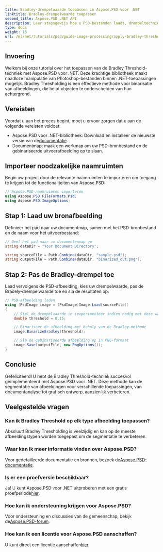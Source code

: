 ```yaml
---
title: Bradley-drempelwaarde toepassen in Aspose.PSD voor .NET
linktitle: Bradley-drempelwaarde toepassen
second_title: Aspose.PSD .NET API
description: Leer stapsgewijs hoe u PSD-bestanden laadt, drempeltechnieken toepast en uw resultaten in verschillende formaten opslaat. Zo verbetert u uw taken voor beeldsegmentatie voor uiteenlopende toepassingen.
type: docs
weight: 15
url: /nl/net/tutorials/psd/guide-image-processing/apply-bradley-thresholding/
---
```

## Invoering

Welkom bij onze tutorial over het toepassen van de Bradley Threshold-techniek met Aspose.PSD voor .NET. Deze krachtige bibliotheek maakt naadloze manipulatie van Photoshop-bestanden binnen .NET-toepassingen mogelijk. Bradley Thresholding is een effectieve methode voor binarisatie van afbeeldingen, die helpt objecten te onderscheiden van hun achtergrond.

## Vereisten

Voordat u aan het proces begint, moet u ervoor zorgen dat u aan de volgende vereisten voldoet:

-  Aspose.PSD voor .NET-bibliotheek: Download en installeer de nieuwste versie van de[documentatie](https://reference.aspose.com/psd/net/).
- Documentmap: maak een werkmap om uw PSD-bronbestand en de gebinariseerde uitvoerafbeelding op te slaan.

## Importeer noodzakelijke naamruimten

Begin uw project door de relevante naamruimten te importeren om toegang te krijgen tot de functionaliteiten van Aspose.PSD:

```csharp
// Aspose.PSD-naamruimten importeren
using Aspose.PSD.FileFormats.Psd;
using Aspose.PSD.ImageOptions;
```

## Stap 1: Laad uw bronafbeelding

Definieer het pad naar uw documentmap, samen met het PSD-bronbestand en de naam voor het uitvoerbestand:

```csharp
// Geef het pad naar uw documentenmap op
string dataDir = "Your Document Directory";

string sourceFile = Path.Combine(dataDir, "sample.psd");
string outputFile = Path.Combine(dataDir, "binarized_out.png");
```

## Stap 2: Pas de Bradley-drempel toe

Laad vervolgens de PSD-afbeelding, kies uw drempelwaarde, pas de Bradely-drempelwaarde toe en sla de resultaten op:

```csharp
// PSD-afbeelding laden
using (PsdImage image = (PsdImage)Image.Load(sourceFile))
{
    // Stel de drempelwaarde in (experimenteer indien nodig met deze waarde)
    double threshold = 0.15;

    // Binariseer de afbeelding met behulp van de Bradley-methode
    image.BinarizeBradley(threshold);

    // Sla de gebinariseerde afbeelding op in PNG-formaat
    image.Save(outputFile, new PngOptions());
}
```

## Conclusie

Gefeliciteerd! U hebt de Bradley Threshold-techniek succesvol geïmplementeerd met Aspose.PSD voor .NET. Deze methode kan de segmentatie van afbeeldingen voor verschillende toepassingen, van documentanalyse tot grafisch ontwerp, aanzienlijk verbeteren.

## Veelgestelde vragen

### Kan ik Bradley Threshold op elk type afbeelding toepassen?

Absoluut! Bradley Thresholding is veelzijdig en kan op de meeste afbeeldingstypen worden toegepast om de segmentatie te verbeteren.

### Waar kan ik meer informatie vinden over Aspose.PSD?

 Voor gedetailleerde documentatie en bronnen, bezoek de[Aspose.PSD-documentatie](https://reference.aspose.com/psd/net/).

### Is er een proefversie beschikbaar?

 Ja! U kunt Aspose.PSD voor .NET uitproberen met een gratis proefperiode[hier](https://releases.aspose.com/).

### Hoe kan ik ondersteuning krijgen voor Aspose.PSD?

 Voor ondersteuning en discussies van de gemeenschap, bekijk de[Aspose.PSD-forum](https://forum.aspose.com/c/psd/34).

### Hoe kan ik een licentie voor Aspose.PSD aanschaffen?

 U kunt direct een licentie aanschaffen[hier](https://purchase.conholdate.com/buy).